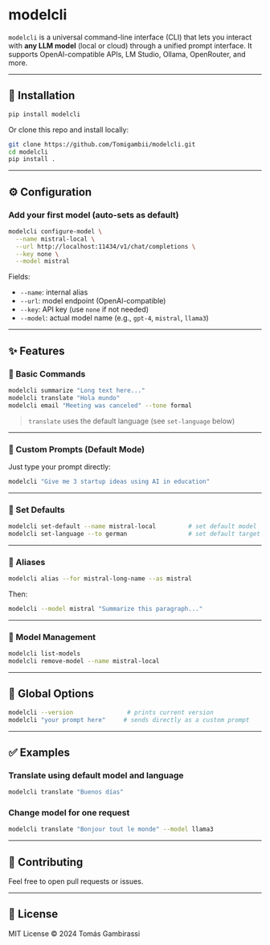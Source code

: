 
# modelcli

`modelcli` is a universal command-line interface (CLI) that lets you interact with **any LLM model** (local or cloud) through a unified prompt interface. It supports OpenAI-compatible APIs, LM Studio, Ollama, OpenRouter, and more.

---

## 🚀 Installation

```bash
pip install modelcli
```

Or clone this repo and install locally:

```bash
git clone https://github.com/Tomigambii/modelcli.git
cd modelcli
pip install .
```

---

## ⚙️ Configuration

### Add your first model (auto-sets as default)

```bash
modelcli configure-model \
  --name mistral-local \
  --url http://localhost:11434/v1/chat/completions \
  --key none \
  --model mistral
```

Fields:
- `--name`: internal alias
- `--url`: model endpoint (OpenAI-compatible)
- `--key`: API key (use `none` if not needed)
- `--model`: actual model name (e.g., `gpt-4`, `mistral`, `llama3`)

---

## ✨ Features

### 🔹 Basic Commands

```bash
modelcli summarize "Long text here..."
modelcli translate "Hola mundo"
modelcli email "Meeting was canceled" --tone formal
```

> `translate` uses the default language (see `set-language` below)

---

### 🔹 Custom Prompts (Default Mode)

Just type your prompt directly:
```bash
modelcli "Give me 3 startup ideas using AI in education"
```

---

### 🔹 Set Defaults

```bash
modelcli set-default --name mistral-local         # set default model
modelcli set-language --to german                 # set default target language for translate
```

---

### 🔹 Aliases

```bash
modelcli alias --for mistral-long-name --as mistral
```

Then:
```bash
modelcli --model mistral "Summarize this paragraph..."
```

---

### 🔹 Model Management

```bash
modelcli list-models
modelcli remove-model --name mistral-local
```

---

## 📌 Global Options

```bash
modelcli --version               # prints current version
modelcli "your prompt here"     # sends directly as a custom prompt
```

---

## ✅ Examples

### Translate using default model and language
```bash
modelcli translate "Buenos días"
```

### Change model for one request
```bash
modelcli translate "Bonjour tout le monde" --model llama3
```

---


## 🤝 Contributing

Feel free to open pull requests or issues.

---

## 📜 License

MIT License © 2024 Tomás Gambirassi

